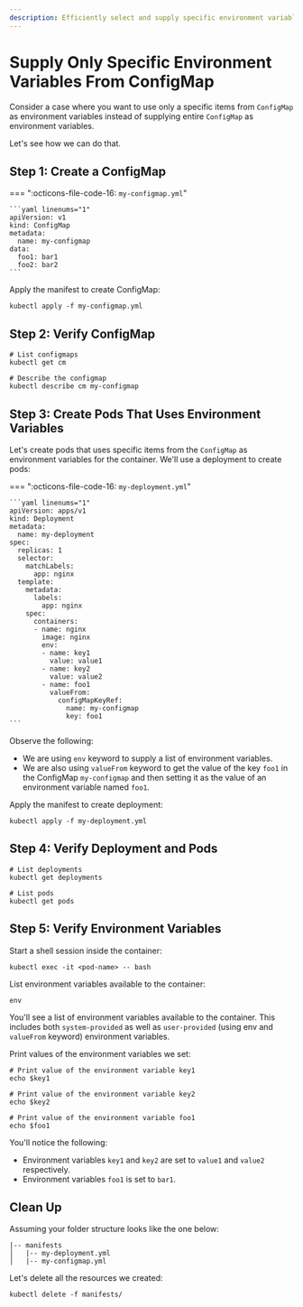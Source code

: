 ```yaml
---
description: Efficiently select and supply specific environment variables from a ConfigMap in your Kubernetes environment. Learn how to fine-tune your configuration data for precise variable provisioning with our step-by-step guide. Enhance your environment variable management now!
---
```


# Supply Only Specific Environment Variables From ConfigMap

Consider a case where you want to use only a specific items from `ConfigMap` as environment variables instead of supplying entire `ConfigMap` as environment variables.

Let's see how we can do that.


## Step 1: Create a ConfigMap

=== ":octicons-file-code-16: `my-configmap.yml`"

    ```yaml linenums="1"
    apiVersion: v1
    kind: ConfigMap
    metadata:
      name: my-configmap
    data:
      foo1: bar1
      foo2: bar2
    ```

Apply the manifest to create ConfigMap:

```
kubectl apply -f my-configmap.yml
```


## Step 2: Verify ConfigMap

```
# List configmaps
kubectl get cm

# Describe the configmap
kubectl describe cm my-configmap
```


## Step 3: Create Pods That Uses Environment Variables

Let's create pods that uses specific items from the `ConfigMap` as environment variables for the container. We'll use a deployment to create pods:

=== ":octicons-file-code-16: `my-deployment.yml`"

    ```yaml linenums="1"
    apiVersion: apps/v1
    kind: Deployment
    metadata:
      name: my-deployment
    spec:
      replicas: 1
      selector:
        matchLabels:
          app: nginx
      template:
        metadata:
          labels:
            app: nginx
        spec:
          containers:
          - name: nginx
            image: nginx
            env:
            - name: key1
              value: value1
            - name: key2
              value: value2
            - name: foo1
              valueFrom:
                configMapKeyRef:
                  name: my-configmap
                  key: foo1
    ```

Observe the following:

- We are using `env` keyword to supply a list of environment variables.
- We are also using `valueFrom` keyword to get the value of the key `foo1` in the ConfigMap `my-configmap` and then setting it as the value of an environment variable named `foo1`.

Apply the manifest to create deployment:

```
kubectl apply -f my-deployment.yml
```


## Step 4: Verify Deployment and Pods

```
# List deployments
kubectl get deployments

# List pods
kubectl get pods
```


## Step 5: Verify Environment Variables

Start a shell session inside the container:

```
kubectl exec -it <pod-name> -- bash
```

List environment variables available to the container:

```
env
```

You'll see a list of environment variables available to the container. This includes both `system-provided` as well as `user-provided` (using env and `valueFrom` keyword) environment variables.


Print values of the environment variables we set:

```
# Print value of the environment variable key1
echo $key1

# Print value of the environment variable key2
echo $key2

# Print value of the environment variable foo1
echo $foo1
```

You'll notice the following:

- Environment variables `key1` and `key2` are set to `value1` and `value2` respectively.
- Environment variables `foo1` is set to `bar1`.


## Clean Up

Assuming your folder structure looks like the one below:

```
|-- manifests
│   |-- my-deployment.yml
│   |-- my-configmap.yml
```

Let's delete all the resources we created:

```
kubectl delete -f manifests/
```